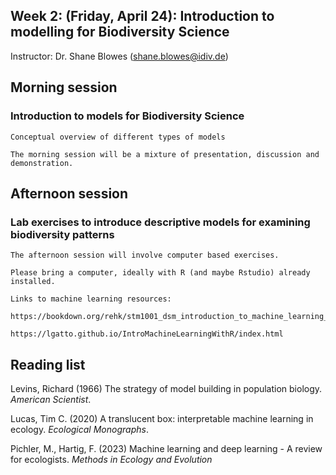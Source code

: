 ## Week 2: (Friday, April 24): Introduction to modelling for Biodiversity Science

Instructor: Dr. Shane Blowes (shane.blowes@idiv.de)

## Morning session
### Introduction to models for Biodiversity Science	

    Conceptual overview of different types of models
    
    The morning session will be a mixture of presentation, discussion and demonstration.

## Afternoon session
### Lab exercises to introduce descriptive models for examining biodiversity patterns

    The afternoon session will involve computer based exercises. 
    
    Please bring a computer, ideally with R (and maybe Rstudio) already installed. 

    Links to machine learning resources:
    
    https://bookdown.org/rehk/stm1001_dsm_introduction_to_machine_learning_in_r/overview.html
    
    https://lgatto.github.io/IntroMachineLearningWithR/index.html
    
    
## Reading list
Levins, Richard (1966) The strategy of model building in population biology. *American Scientist*.

Lucas, Tim C. (2020) A translucent box: interpretable machine learning in ecology. *Ecological Monographs*.

Pichler, M., Hartig, F. (2023) Machine learning and deep learning - A review for ecologists. *Methods in Ecology and Evolution* 
